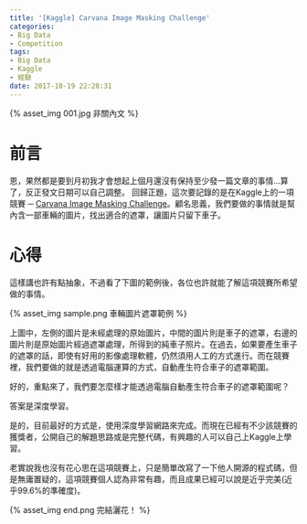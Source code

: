 ```yaml
---
title: '[Kaggle] Carvana Image Masking Challenge'
categories:
- Big Data
- Competition
tags:
- Big Data
- Kaggle
- 經驗
date: 2017-10-19 22:28:31
---
```

{% asset_img 001.jpg 非關內文 %}

# 前言
恩，果然都是要到月初我才會想起上個月還沒有保持至少發一篇文章的事情...算了，反正發文日期可以自己調整。
回歸正題，這次要記錄的是在Kaggle上的一項競賽 ─ [Carvana Image Masking Challenge](https://www.kaggle.com/c/carvana-image-masking-challenge)。顧名思義，我們要做的事情就是幫內含一部車輛的圖片，找出適合的遮罩，讓圖片只留下車子。

<!--more-->

# 心得
這樣講也許有點抽象，不過看了下圖的範例後，各位也許就能了解這項競賽所希望做的事情。

{% asset_img sample.png 車輛圖片遮罩範例 %}

上圖中，左側的圖片是未經處理的原始圖片，中間的圖片則是車子的遮罩，右邊的圖片則是原始圖片經過遮罩處理，所得到的純車子照片。在過去，如果要產生車子的遮罩的話，即使有好用的影像處理軟體，仍然須用人工的方式進行。而在競賽裡，我們要做的就是透過電腦運算的方式，自動產生符合車子的遮罩範圍。

好的，重點來了，我們要怎麼樣才能透過電腦自動產生符合車子的遮罩範圍呢？

答案是深度學習。

是的，目前最好的方式是，使用深度學習網路來完成。而現在已經有不少該競賽的獲獎者，公開自己的解題思路或是完整代碼，有興趣的人可以自己上Kaggle上學習。

老實說我也沒有花心思在這項競賽上，只是簡單改寫了一下他人開源的程式碼，但是無庸置疑的，這項競賽個人認為非常有趣，而且成果已經可以說是近乎完美(近乎99.6%的準確度)。

{% asset_img end.png 完結灑花！ %}